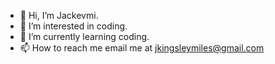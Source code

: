 - 👋 Hi, I’m Jackevmi.
- 👀 I’m interested in coding.
- 🌱 I’m currently learning coding.
- 📫 How to reach me email me at jkingsleymiles@gmail.com

<!---
jackevmi/jackevmi is a ✨ special ✨ repository because its `README.md` (this file) appears on your GitHub profile.
You can click the Preview link to take a look at your changes.
--->
